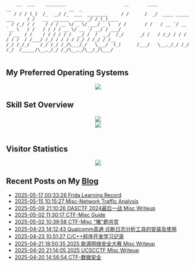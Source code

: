 ```
    __  ___    ________                      __       ____                      __                      __  _     
   / / / (_)  /_  __/ /_  ___  ________     / /      /  _/  ____ _____ ___     / /   __  ______  ____ _/ /_(_)____
  / /_/ / /    / / / __ \/ _ \/ ___/ _ \   / /       / /   / __ `/ __ `__ \   / /   / / / / __ \/ __ `/ __/ / ___/
 / __  / /    / / / / / /  __/ /  /  __/  /_/      _/ /   / /_/ / / / / / /  / /___/ /_/ / / / / /_/ / /_/ / /__  
/_/ /_/_/    /_/ /_/ /_/\___/_/   \___/  (_)      /___/   \__,_/_/ /_/ /_/  /_____/\__,_/_/ /_/\__,_/\__/_/\___/  
                                                                                                                  
```

## My Preferred Operating Systems
<div align="center">
  <img src="https://skillicons.dev/icons?i=windows,linux,arch,ubuntu,kali,apple" />
</div>


## Skill Set Overview

<div align="center">
  <img src="https://skillicons.dev/icons?i=c,cpp,py,js,html,css,php,md,mysql,wordpress,docker,git,vscode,obsidian" />
</div>

<div align="center">
  <img src="https://skillicons.dev/icons?i=github,stackoverflow,twitter,vim,powershell,ps,ai,pr,au" />
</div>

<br/>

## Visitor Statistics
<div align="center">
<img src="https://count.getloli.com/get/@goodlunatic?theme=rule34" align="center" height="" width="" />
</div>  


## Recent Posts on My [Blog](https://goodlunatic.github.io/)
<!-- BLOG-POST-LIST:START -->
- [2025-05-17 00:33:26 Frida Learning Record](https://goodlunatic.github.io/posts/ca974cb/)
- [2025-05-15 10:15:27 Misc-Network Traffic Analysis](https://goodlunatic.github.io/posts/5422d65/)
- [2025-05-09 21:10:26 DASCTF 2024最后一战 Misc Writeup](https://goodlunatic.github.io/posts/32c3b27/)
- [2025-05-02 11:30:17 CTF-Misc Guide](https://goodlunatic.github.io/posts/1ad9200/)
- [2025-05-02 10:39:58 CTF-Misc &quot;雅&quot;题共赏](https://goodlunatic.github.io/posts/d0736a7/)
- [2025-04-23 14:12:43 Qualcomm高通 诊断日志分析工具的安装及使用](https://goodlunatic.github.io/posts/95cea53/)
- [2025-04-23 10:51:27 C/C++程序开发学习记录](https://goodlunatic.github.io/posts/e393438/)
- [2025-04-21 18:50:35 2025 能源网络安全大赛 Misc Writeup](https://goodlunatic.github.io/posts/87bd986/)
- [2025-04-20 21:14:05 2025 UCSCCTF Misc Writeup](https://goodlunatic.github.io/posts/e9c4fc7/)
- [2025-04-20 14:56:54 CTF-数据安全](https://goodlunatic.github.io/posts/c49ae8a/)<!-- BLOG-POST-LIST:END -->
